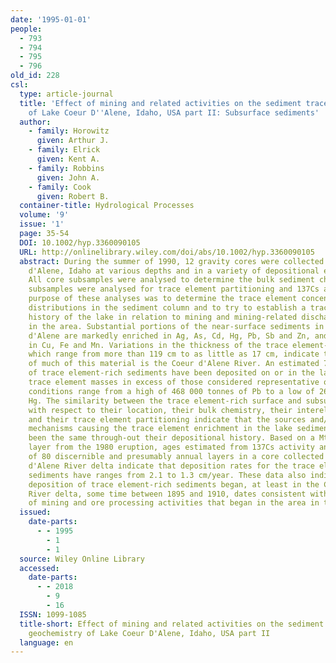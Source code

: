 ```yaml
---
date: '1995-01-01'
people:
  - 793
  - 794
  - 795
  - 796
old_id: 228
csl:
  type: article-journal
  title: 'Effect of mining and related activities on the sediment trace element geochemistry
    of Lake Coeur D''Alene, Idaho, USA part II: Subsurface sediments'
  author:
    - family: Horowitz
      given: Arthur J.
    - family: Elrick
      given: Kent A.
    - family: Robbins
      given: John A.
    - family: Cook
      given: Robert B.
  container-title: Hydrological Processes
  volume: '9'
  issue: '1'
  page: 35-54
  DOI: 10.1002/hyp.3360090105
  URL: http://onlinelibrary.wiley.com/doi/abs/10.1002/hyp.3360090105
  abstract: During the summer of 1990, 12 gravity cores were collected in Lake Coeur
    d'Alene, Idaho at various depths and in a variety of depositional environments.
    All core subsamples were analysed to determine the bulk sediment chemistry; selected
    subsamples were analysed for trace element partitioning and 137Cs activity. The
    purpose of these analyses was to determine the trace element concentrations and
    distributions in the sediment column and to try to establish a trace element geochemical
    history of the lake in relation to mining and mining-related discharge operations
    in the area. Substantial portions of the near-surface sediments in Lake Coeur
    d'Alene are markedly enriched in Ag, As, Cd, Hg, Pb, Sb and Zn, and slightly enriched
    in Cu, Fe and Mn. Variations in the thickness of the trace element-rich sediments,
    which range from more than 119 cm to as little as 17 cm, indicate that the source
    of much of this material is the Coeur d'Alene River. An estimated 75 million tonnes
    of trace element-rich sediments have been deposited on or in the lake bed. Estimated
    trace element masses in excess of those considered representative of background
    conditions range from a high of 468 000 tonnes of Pb to a low of 260 tonnes of
    Hg. The similarity between the trace element-rich surface and subsurface sediments
    with respect to their location, their bulk chemistry, their interelement relations
    and their trace element partitioning indicate that the sources and/or concentrating
    mechanisms causing the trace element enrichment in the lake sediments have probably
    been the same through-out their depositional history. Based on a Mt St Helens'ash
    layer from the 1980 eruption, ages estimated from 137Cs activity and the presence
    of 80 discernible and presumably annual layers in a core collected near the Coeur
    d'Alene River delta indicate that deposition rates for the trace element-rich
    sediments have ranges from 2.1 to 1.3 cm/year. These data also indicate that the
    deposition of trace element-rich sediments began, at least in the Coeur d'Alene
    River delta, some time between 1895 and 1910, dates consistent with the onset
    of mining and ore processing activities that began in the area in the 1880s.
  issued:
    date-parts:
      - - 1995
        - 1
        - 1
  source: Wiley Online Library
  accessed:
    date-parts:
      - - 2018
        - 9
        - 16
  ISSN: 1099-1085
  title-short: Effect of mining and related activities on the sediment trace element
    geochemistry of Lake Coeur D'Alene, Idaho, USA part II
  language: en
---
```

